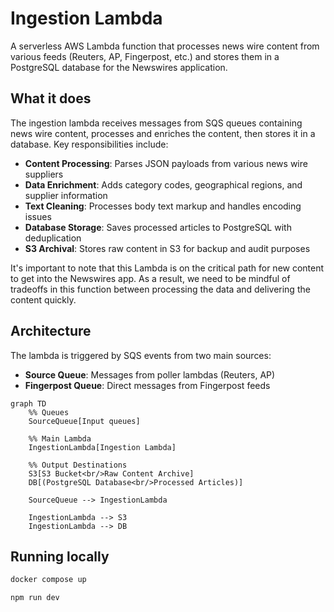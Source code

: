 # Ingestion Lambda

A serverless AWS Lambda function that processes news wire content from various feeds (Reuters, AP, Fingerpost, etc.) and stores them in a PostgreSQL database for the Newswires application.

## What it does

The ingestion lambda receives messages from SQS queues containing news wire content, processes and enriches the content, then stores it in a database. Key responsibilities include:

- **Content Processing**: Parses JSON payloads from various news wire suppliers
- **Data Enrichment**: Adds category codes, geographical regions, and supplier information
- **Text Cleaning**: Processes body text markup and handles encoding issues
- **Database Storage**: Saves processed articles to PostgreSQL with deduplication
- **S3 Archival**: Stores raw content in S3 for backup and audit purposes

It's important to note that this Lambda is on the critical path for new content to get into the Newswires app. As a result, we need to be mindful of tradeoffs in this function between processing the data and delivering the content quickly.

## Architecture

The lambda is triggered by SQS events from two main sources:

- **Source Queue**: Messages from poller lambdas (Reuters, AP)
- **Fingerpost Queue**: Direct messages from Fingerpost feeds

```mermaid
graph TD
    %% Queues
    SourceQueue[Input queues]

    %% Main Lambda
    IngestionLambda[Ingestion Lambda]

    %% Output Destinations
    S3[S3 Bucket<br/>Raw Content Archive]
    DB[(PostgreSQL Database<br/>Processed Articles)]

    SourceQueue --> IngestionLambda

    IngestionLambda --> S3
    IngestionLambda --> DB
```

## Running locally

```bash
docker compose up

npm run dev
```
